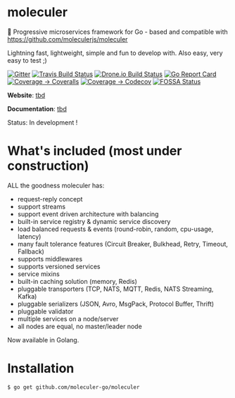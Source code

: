 # moleculer

🚀 Progressive microservices framework for Go - based and compatible with https://github.com/moleculerjs/moleculer

Lightning fast, lightweight, simple and fun to develop with. Also easy, very easy to test ;)

[![Gitter](https://badges.gitter.im/moleculer-go/community.svg)](https://gitter.im/moleculer-go/community?utm_source=badge&utm_medium=badge&utm_campaign=pr-badge)
[![Travis Build Status](https://travis-ci.org/moleculer-go/moleculer.svg?branch=master)](https://travis-ci.org/moleculer-go/moleculer)
[![Drone.io Build Status](https://cloud.drone.io/api/badges/moleculer-go/moleculer/status.svg)](https://cloud.drone.io/moleculer-go/moleculer)
[![Go Report Card](https://goreportcard.com/badge/github.com/moleculer-go/moleculer)](https://goreportcard.com/report/github.com/moleculer-go/moleculer)
[![Coverage -> Coveralls](https://coveralls.io/repos/github/moleculer-go/moleculer/badge.svg?branch=master)](https://coveralls.io/github/moleculer-go/moleculer?branch=master)
[![Coverage -> Codecov](https://codecov.io/gh/moleculer-go/moleculer/branch/develop/graph/badge.svg)](https://codecov.io/gh/moleculer-go/moleculer)
[![FOSSA Status](https://app.fossa.io/api/projects/git%2Bgithub.com%2Fmoleculer-go%2Fmoleculer.svg?type=shield)](https://app.fossa.io/projects/git%2Bgithub.com%2Fmoleculer-go%2Fmoleculer?ref=badge_shield)

<!--
![](https://img.shields.io/badge/performance-%2B50%25-brightgreen.svg)
![](https://img.shields.io/badge/performance-%2B5%25-green.svg)
![](https://img.shields.io/badge/performance---10%25-yellow.svg)
![](https://img.shields.io/badge/performance---42%25-red.svg)
-->

**Website**: [tbd](https://gomicro.services)

**Documentation**: [tbd](https://gomicro.services/docs)

Status: In development !

# What's included (most under construction)

ALL the goodness moleculer has:

- request-reply concept
- support streams
- support event driven architecture with balancing
- built-in service registry & dynamic service discovery
- load balanced requests & events (round-robin, random, cpu-usage, latency)
- many fault tolerance features (Circuit Breaker, Bulkhead, Retry, Timeout, Fallback)
- supports middlewares
- supports versioned services
- service mixins
- built-in caching solution (memory, Redis)
- pluggable transporters (TCP, NATS, MQTT, Redis, NATS Streaming, Kafka)
- pluggable serializers (JSON, Avro, MsgPack, Protocol Buffer, Thrift)
- pluggable validator
- multiple services on a node/server
- all nodes are equal, no master/leader node

Now available in Golang.

# Installation

```
$ go get github.com/moleculer-go/moleculer
```
